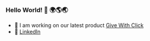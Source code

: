 ### Hello World! 👋 🌍🌎🌏

- 🌱 I am working on our latest product [Give With Click](https://givewithclick.com)
- 🤝 [LinkedIn](https://www.linkedin.com/in/hartmeyer/)

<!--
**hartmeyer/hartmeyer** is a ✨ _special_ ✨ repository because its `README.md` (this file) appears on your GitHub profile.

Here are some ideas to get you started:

- 🔭 I’m currently working on ...
- 🌱 I’m currently learning ...
- 👯 I’m looking to collaborate on ...
- 🤔 I’m looking for help with ...
- 💬 Ask me about ...
- 📫 How to reach me: ...
- 😄 Pronouns: ...
- ⚡ Fun fact: ...
-->
